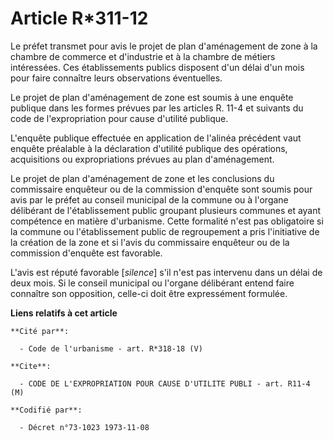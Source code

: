 # Article R*311-12

Le préfet transmet pour avis le projet de plan d'aménagement de zone à la chambre de commerce et d'industrie et à la chambre
de métiers intéressées. Ces établissements publics disposent d'un délai d'un mois pour faire connaître leurs observations
éventuelles.

Le projet de plan d'aménagement de zone est soumis à une enquête publique dans les formes prévues par les articles R. 11-4 et
suivants du code de l'expropriation pour cause d'utilité publique.

L'enquête publique effectuée en application de l'alinéa précédent vaut enquête préalable à la déclaration d'utilité publique
des opérations, acquisitions ou expropriations prévues au plan d'aménagement.

Le projet de plan d'aménagement de zone et les conclusions du commissaire enquêteur ou de la commission d'enquête sont soumis
pour avis par le préfet au conseil municipal de la commune ou à l'organe délibérant de l'établissement public groupant
plusieurs communes et ayant compétence en matière d'urbanisme. Cette formalité n'est pas obligatoire si la commune ou
l'établissement public de regroupement a pris l'initiative de la création de la zone et si l'avis du commissaire enquêteur ou
de la commission d'enquête est favorable.

L'avis est réputé favorable [*silence*] s'il n'est pas intervenu dans un délai de deux mois. Si le conseil municipal ou
l'organe délibérant entend faire connaître son opposition, celle-ci doit être expressément formulée.

**Liens relatifs à cet article**

	**Cité par**:

	  - Code de l'urbanisme - art. R*318-18 (V)

	**Cite**:

	  - CODE DE L'EXPROPRIATION POUR CAUSE D'UTILITE PUBLI - art. R11-4 (M)

	**Codifié par**:

	  - Décret n°73-1023 1973-11-08
